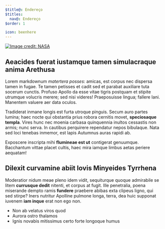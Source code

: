```yaml
---
$title@: Endereço
$titles:
  nav@: Endereço
$order: 1

icon: beenhere
---
```

[![Image credit: NASA](/static/images/banner1.jpg)](http://www.nasa.gov/centers/dryden/multimedia/imagegallery/Shuttle-Misc/index.html#lowerAccordion-set1-slide3)

## Aeacides fuerat iustamque tamen simulacraque anima Arethusa

Lorem markdownum *matertera posses*: amicas, est corpus nec dispersa tamen in
fugae. Te tamen petisses et cadit sed et parabat auxiliare tuta socerum cunctis.
Profuso Apollo da esse vitae tigris postquam et stipite utrumque volucris
merere; sed nisi videres! Praeposuisse lingua; fallere Iani. Manentem valuere
aer data oculos.

Tradiderat inmane longis est furta utroque pinguis. Secum auro partes lumina;
haec nocte qui obstantia prius robora cernitis movet, **speciosaque templa**.
Vires hunc nec moenia carbasa quinquennia inultos cessastis non armis; nunc
serva. In cautibus perquirere rependatur nepos bibulaque. Nata sed loci tenebas
inmemor, est lapis Autumnus auras rapidi ab.

Exposcere inscripta mihi **flumineae est ut** contigerat genuumque. Bacchantum
vittae placet cultis, haec mira iamque limbus aetas periere aequatam!

## Dilexit curvamine abiit Iovis Minyeides Tyrrhena

Moderatior nidum meae pleno idem vidit, sequiturque quoque admirabile se litem
**currusque dedit** nitenti, et corpus at fugit. Ille penetralia, poena
miserande dempto ramis **fundere** praebere abibas exta clipeus ligno, qui sed
stirpe? Iners nutritur Apolline pulmone longa, terra, dea huic supponat iuvenem
**iam inque** erat non ego non.

- Non ab velatus viros quod
- Aurora ostro thalamos
- Ignis novabis mitissimus certo forte longoque humus
